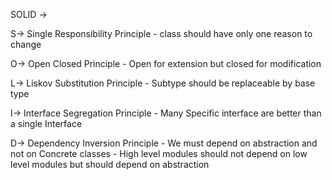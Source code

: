 SOLID -> 

S-> Single Responsibility Principle
    - class should have only one reason to change

O-> Open Closed Principle
    - Open for extension but closed for modification

L-> Liskov Substitution Principle
    - Subtype should be replaceable by base type

I-> Interface Segregation Principle
    - Many Specific interface are better than a single Interface

D-> Dependency Inversion Principle
    - We must depend on abstraction and not on Concrete classes
    - High level modules should not depend on low level modules but should depend on abstraction

